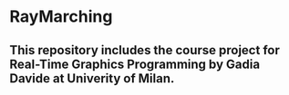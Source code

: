 # RayMarching
This repository includes the course project for Real-Time Graphics Programming by Gadia Davide at Univerity of Milan.
---
